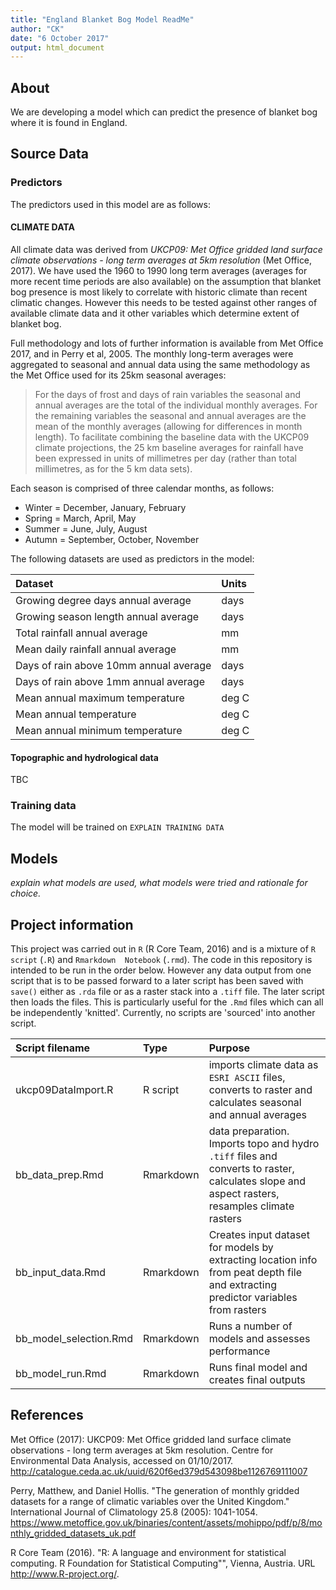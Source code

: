 ```yaml
---
title: "England Blanket Bog Model ReadMe"
author: "CK"
date: "6 October 2017"
output: html_document
---
```


## About
We are developing a model which can predict the presence of blanket bog where it is found in England.    

## Source Data

### Predictors
The predictors used in this model are as follows: 

#### CLIMATE DATA
All climate data was derived from *UKCP09: Met Office gridded land surface climate observations - long term averages at 5km resolution* (Met Office, 2017).  We have used the 1960 to 1990 long term averages (averages for more recent time periods are also available) on the assumption that blanket bog presence is most likely to correlate with historic climate than recent climatic changes.  However this needs to be tested against other ranges of available climate data and it other variables which determine extent of blanket bog.   

Full methodology and lots of further information is available from Met Office 2017, and in Perry et al, 2005.  The monthly long-term averages were aggregated to seasonal and annual data using the same methodology as the Met Office used for its 25km seasonal averages:  

>For the days of frost and days of rain variables the seasonal and annual averages are the total of the individual monthly averages. For the remaining variables the seasonal and annual averages are the mean of the monthly averages (allowing for differences in month length). To facilitate combining the baseline data with the UKCP09 climate projections, the 25 km baseline averages for rainfall have been expressed in units of millimetres per day (rather than total millimetres, as for the 5 km data sets).

Each season is comprised of three calendar months, as follows:  

* Winter = December, January, February  
* Spring = March, April, May  
* Summer = June, July, August  
* Autumn = September, October, November  

The following datasets are used as predictors in the model:  

|Dataset|Units|
|:----|:----|
|Growing degree days annual average|days|
|Growing season length annual average|days|
|Total rainfall annual average|mm|
|Mean daily rainfall annual average|mm|
|Days of rain above 10mm annual average|days|
|Days of rain above 1mm annual average|days|
|Mean annual maximum temperature|deg C|
|Mean annual temperature|deg C|
|Mean annual minimum temperature|deg C|

#### Topographic and hydrological data

TBC

### Training data
The model will be trained on `EXPLAIN TRAINING DATA` 

## Models
*explain what models are used, what models were tried and rationale for choice.* 

## Project information
This project was carried out in `R` (R Core Team, 2016) and is a mixture of `R script` (`.R`) and `Rmarkdown  Notebook` (`.rmd`).  The code in this repository is intended to be run in the order below.  However any data output from one script that is to be passed forward to a later script has been saved with `save()` either as  `.rda` file or as a raster stack into a `.tiff` file.  The later script then loads the files.  This is particularly useful for the `.Rmd` files which can all be independently 'knitted'.  Currently, no scripts are 'sourced' into another script.  

|Script filename|Type|Purpose|
|:--------------|:---|:---------------------------------------------|
|ukcp09DataImport.R|R script|imports climate data as `ESRI ASCII` files, converts to raster and calculates seasonal and annual averages|
|bb_data_prep.Rmd|Rmarkdown|data preparation. Imports topo and hydro `.tiff` files and converts to raster, calculates slope and aspect rasters, resamples climate rasters|
|bb_input_data.Rmd|Rmarkdown|Creates input dataset for models by extracting location info from peat depth file and extracting predictor variables from rasters|
|bb_model_selection.Rmd|Rmarkdown|Runs a number of models and assesses performance|
|bb_model_run.Rmd|Rmarkdown|Runs final model and creates final outputs|


## References

Met Office (2017): UKCP09: Met Office gridded land surface climate observations - long term averages at 5km resolution. Centre for Environmental Data Analysis, accessed on 01/10/2017. http://catalogue.ceda.ac.uk/uuid/620f6ed379d543098be1126769111007

Perry, Matthew, and Daniel Hollis. "The generation of monthly gridded datasets for a range of climatic variables over the United Kingdom." International Journal of Climatology 25.8 (2005): 1041-1054. https://www.metoffice.gov.uk/binaries/content/assets/mohippo/pdf/p/8/monthly_gridded_datasets_uk.pdf

R Core Team (2016). "R: A language and environment for statistical computing. R Foundation for Statistical Computing"", Vienna, Austria. URL http://www.R-project.org/.
